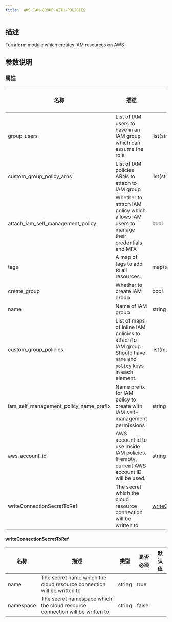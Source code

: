 ```yaml
---
title:  AWS IAM-GROUP-WITH-POLICIES
---
```


## 描述

Terraform module which creates IAM resources on AWS

## 参数说明


### 属性

 名称 | 描述 | 类型 | 是否必须 | 默认值 
 ------------ | ------------- | ------------- | ------------- | ------------- 
 group_users | List of IAM users to have in an IAM group which can assume the role | list(string) | false |  
 custom_group_policy_arns | List of IAM policies ARNs to attach to IAM group | list(string) | false |  
 attach_iam_self_management_policy | Whether to attach IAM policy which allows IAM users to manage their credentials and MFA | bool | false |  
 tags | A map of tags to add to all resources. | map(string) | false |  
 create_group | Whether to create IAM group | bool | false |  
 name | Name of IAM group | string | false |  
 custom_group_policies | List of maps of inline IAM policies to attach to IAM group. Should have `name` and `policy` keys in each element. | list(map(string)) | false |  
 iam_self_management_policy_name_prefix | Name prefix for IAM policy to create with IAM self-management permissions | string | false |  
 aws_account_id | AWS account id to use inside IAM policies. If empty, current AWS account ID will be used. | string | false |  
 writeConnectionSecretToRef | The secret which the cloud resource connection will be written to | [writeConnectionSecretToRef](#writeConnectionSecretToRef) | false |  


#### writeConnectionSecretToRef

 名称 | 描述 | 类型 | 是否必须 | 默认值 
 ------------ | ------------- | ------------- | ------------- | ------------- 
 name | The secret name which the cloud resource connection will be written to | string | true |  
 namespace | The secret namespace which the cloud resource connection will be written to | string | false |  

